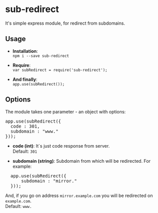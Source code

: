 # sub-redirect

It's simple express module, for redirect from subdomains.

## Usage
* **Installation**: <br />
  `npm i --save sub-redirect`

* **Require**: <br />
  `var subRedirect = require('sub-redirect');`

* **And finally**: <br />
  `app.use(subRedirect());`

## Options

The module takes one parameter - an object with options: <br />
<pre>
app.use(subRedirect({
  code : 301,
  subdomain : "www."
}));
</pre>

* **code (int)**:
  It\`s just code response from server. <br />
  Default: `301`

* **subdomain (string)**:
  Subdomain from which will be redirected. For example: <br />
<pre>
  app.use(subRedirect({
      subdomain : "mirror."
  }));
</pre>
  And, if you go on address `mirror.example.com` you will be redirected on `example.com`.<br />
  Default: `www.`
  
